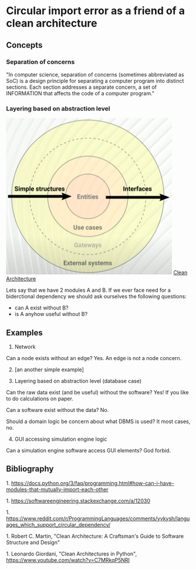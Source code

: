 # Circular import error as a friend of a clean architecture

## Concepts

### Separation of concerns

"In computer science, separation of concerns (sometimes abbreviated as SoC) is a design principle for separating a computer program into distinct sections. Each section addresses a separate concern, a set of INFORMATION that affects the code of a computer program."

### Layering based on abstraction level

![alt text](images/clean_architecture.png)
[Clean Architecture](#clean_architecture)

Lets say that we have 2 modules A and B. If we ever face need for a biderctional dependency we should ask ourselves the following questions:

- can A exist without B?
- is A anyhow useful without B?

## Examples

1. Network

Can a node exists without an edge? Yes. An edge is not a node concern. 

2. [an another simple example]

3. Layering based on abstraction level (database case)

Can the raw data exist (and be useful) without the software? Yes! If you like to do calculations on paper.

Can a software exist without the data? No.

Should a domain logic be concern about what DBMS is used? It most cases, no.

4. GUI accessing simulation engine logic

Can a simulation engine software access GUI elements? God forbid.

## Bibliography

<a name="clean_architecture"></a>1. https://docs.python.org/3/faq/programming.html#how-can-i-have-modules-that-mutually-import-each-other

<a name="clean_architecture"></a>1. https://softwareengineering.stackexchange.com/a/12030

<a name="clean_architecture"></a>1. https://www.reddit.com/r/ProgrammingLanguages/comments/yvkysh/languages_which_support_circular_dependency/

<a name="clean_architecture"></a>1. Robert C. Martin, "Clean Architecture: A Craftsman's Guide to Software Structure and Design"

<a name="clean_architecture"></a>1. Leonardo Giordani, "Clean Architectures in Python", https://www.youtube.com/watch?v=C7MRkqP5NRI 